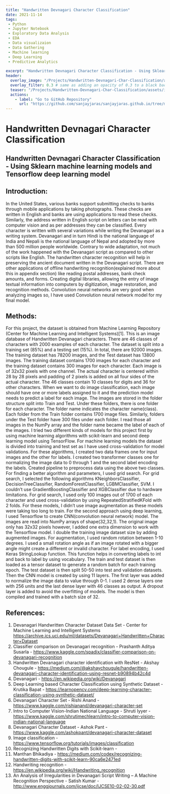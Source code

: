 ```yaml
---
title: "Handwritten Devnagari Character Classification"
date: 2021-11-14
tags:
 - Python
 - Jupyter Notebook
 - Exploratory Data Analysis
 - EDA
 - Data visualizaion
 - Data Gathering
 - Machine learning
 - Deep Learning
 - Predictive Analytics
 
excerpt: "Handwritten Devnagari Character Classification - Using Sklearn and tensorflow"
header:
  overlay_image: "/Projects/Handwritten-Devnagari-Char-Classification/assets/image1.jpg"
  overlay_filter: 0.3 # same as adding an opacity of 0.3 to a black background
  teaser: "/Projects/Handwritten-Devnagari-Char-Classification/assets/image1.jpg"
  actions:
    - label: "Go to GitHub Repository"
      url: "https://github.com/sanjayjaras/sanjayjaras.github.io/tree/master/Projects/Handwritten-Devnagari-Char-Classification"
---
```





# Handwritten Devnagari Character Classification
## Handwritten Devnagari Character Classification - Using Sklearn machine learning models and Tensorflow deep learning model

## Introduction:
In the United States, various banks support submitting checks to banks through mobile applications by taking photographs. These checks are written in English and banks are using applications to read these checks. Similarly, the address written in English script on letters can be read with computer vision and as per addresses they can be classified.  Every character is written with several variations while writing the Devanagari as a writing system. Devanagari and in turn Hindi is the national language of India and Nepali is the national language of Nepal and adopted by more than 500 million people worldwide. Contrary to wide adaptation, not much of the work happened with the Devanagari script as compared to other scripts like English. The handwritten character recognition will help in preserving the ancient document written in the Devanagari script. There are other applications of offline handwriting recognition(explained more about this in appendix section) like reading postal addresses, bank check amounts, and forms.  Creating digital libraries, allowing the entry of image textual information into computers by digitization, image restoration, and recognition methods.  Convolution neural networks are very good when analyzing images so, I have used Convolution neural network model for my final model.

## Methods:
For this project, the dataset is obtained from Machine Learning Repository (Center for Machine Learning and Intelligent Systems)[1]. This is an image database of Handwritten Devanagari characters. There are 46 classes of characters with 2000 examples of each character. The dataset is split into a training set (85%) and a testing set (15%). In total, there are 92000 images. The training dataset has 78200 images, and the Test dataset has 13800 images. The training dataset contains 1700 images for each character and the training dataset contains 300 images for each character. Each image is of 32x32 pixels with one channel. The actual character is centered within 28 by 28 pixels and padding of 2 pixels is added on all four sides of the actual character. The 46 classes contain 10 classes for digits and 36 for other characters. When we want to do image classification, each image should have one or more labels assigned to it and the prediction model needs to predict a label for each image. The images are stored in the folder structure split into Train and Test. Under these folders, there is one folder for each character. The folder name indicates the character name(class). Each folder from the Train folder contains 1700 image files. Similarly, folders under the Test folder have 300 files under each folder. I read those all images in the NumPy array and the folder name became the label of each of the images.
I tried two different kinds of models for this project first by using machine learning algorithms with scikit-learn and second deep learning model using TensorFlow. For machine learning models the dataset is divided into training and test set as I have used cross-validation for model validations. For these algorithms, I created two data frames one for input images and the other for labels. I created two transformer classes one for normalizing the image data to 0 through 1 and the second label encoding the labels. Created pipeline to preprocess data using the above two classes. For finding a better algorithm and parameters, I used grid search. For grid search, I selected the following algorithms KNeighborsClassifier, DecisionTreeClassifier, RandomForestClassifier, LGBMClassifier, SVM. I couldn’t use GradientBoostingClassifier and XGBClassifier due to hardware limitations. For grid search, I used only 100 images out of 1700 of each character and used cross-validation by using RepeatedStratifiedKFold with 2 folds. For these models, I didn’t use image augmentation as these models were taking too long to train.
For the second approach using deep learning, I used Tensorflow to create CNN(convolution neural network) model. The images are read into NumPy arrays of shape(32,32,1). The original image only has 32x32 pixels however, I added one extra dimension to work with the Tensorflow model. I double the training image dataset size by adding augmented images. For augmentation, I used random rotation between 1-10 degrees. I used a small rotation angle as if an image rotated with a bigger angle might create a different or invalid character. For label encoding, I used Keras StringLookup function. This function helps in converting labels to int and back to label by using vocabulary. The train and test dataset is then loaded as a tensor dataset to generate a random batch for each training epoch. The test dataset is then split 50-50 into test and validation datasets. Then the CNN model is created by using 11 layers. The first layer was added to normalize the image data to value through 0-1. I used 2 dense layers one with 256 units and the last dense layer with 46 classes as output. A dropout layer is added to avoid the overfitting of models. The model is then compiled and trained with a batch size of 32.
 
## References:

1.	Devanagari Handwritten Character Dataset Data Set - Center for Machine Learning and Intelligent Systems https://archive.ics.uci.edu/ml/datasets/Devanagari+Handwritten+Character+Dataset
2.	Classifier comparison on Devanagari recognition - Prashanth Aditya Susarla -	 https://www.kaggle.com/spadix/classifier-comparison-on-devanagari-recognition
3.	Handwritten Devanagari character identification with ResNet - Akshay Chougule -  https://medium.com/@akshaychougule/handwritten-devanagari-character-identification-using-resnet-b90894b42c4d
4.	Devanagari -  https://en.wikipedia.org/wiki/Devanagari
5.	Deep Learning based Character Classification using Synthetic Dataset - Krutika Bapat - https://learnopencv.com/deep-learning-character-classification-using-synthetic-dataset/
6.	Devanagari Character Set - Rishi Anand - https://www.kaggle.com/rishianand/devanagari-character-set
7.	Intro to Computer Vision-Indian National Language - Shruti Iyyer - https://www.kaggle.com/shrutimechlearn/intro-to-computer-vision-indian-national-language
8.	Devanagari Character Dataset - Ashok Pant - https://www.kaggle.com/ashokpant/devanagari-character-dataset
9.	Image classification -  https://www.tensorflow.org/tutorials/images/classification
10.	Recognizing Handwritten Digits with Scikit-learn - 
11.	Manthan Bhikadiya - https://medium.com/codex/recognizing-handwritten-digits-with-scikit-learn-90ca6e2471ed
12.	Handwriting recognition - https://en.wikipedia.org/wiki/Handwriting_recognition
13.	An Analysis of Irregularities in Devanagari Script Writing – A Machine Recognition Perspective - Satish Kumar - http://www.enggjournals.com/ijcse/doc/IJCSE10-02-02-30.pdf

